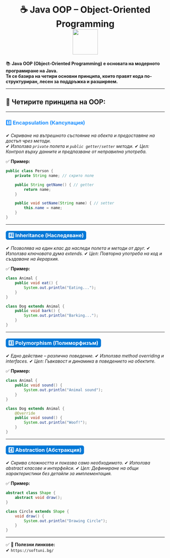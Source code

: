 <h1 align="center">
  ☕ Java OOP – Object-Oriented Programming  
  <br>
  <img src="https://media.giphy.com/media/du3J3cXyzhj75IOgvA/giphy.gif" width="80">
</h1>

📚 **Java OOP (Object-Oriented Programming) е основата на модерното програмиране на Java.  
Тя се базира на четири основни принципа, които правят кода по-структуриран, лесен за поддръжка и разширяем.**  

---

## 🔑 Четирите принципа на OOP:

---

### <span style="color:#1E90FF; font-weight:bold;">1️⃣ Encapsulation (Капсулация)</span>

✔ *Скриване на вътрешното състояние на обекта и предоставяне на достъп чрез методи.*  
✔ *Използва `private` полета и `public getter/setter` методи.* 
✔ *Цел: Контрол върху данните и предпазване от неправилна употреба.* 

✅ **Пример:**
```java
public class Person {
    private String name; // скрито поле

    public String getName() { // getter
        return name;
    }

    public void setName(String name) { // setter
        this.name = name;
    }
}

```
---

### <span style="background:#0078d7; color:white; padding:4px 8px; border-radius:6px;"> 2️⃣ Inheritance (Наследяване)</span>

  ✔ *Позволява на един клас да наследи полета и методи от друг.*
  ✔ *Използва ключовата дума extends.*
  ✔ *Цел: Повторна употреба на код и създаване на йерархия.*

✅ **Пример:**
```java
class Animal {
    public void eat() {
        System.out.println("Eating...");
    }
}

class Dog extends Animal {
    public void bark() {
        System.out.println("Barking...");
    }
}
```
---

### <span style="background:#0078d7; color:white; padding:4px 8px; border-radius:6px;"> 3️⃣ Polymorphism (Полиморфизъм)</span>  

  ✔ *Едно действие – различно поведение.*
  ✔ *Използва method overriding и interfaces.*
  ✔ *Цел: Гъвкавост и динамика в поведението на обектите.*

✅ **Пример:**
```java
class Animal {
    public void sound() {
        System.out.println("Animal sound");
    }
}

class Dog extends Animal {
    @Override
    public void sound() {
        System.out.println("Woof!");
    }
}

```
---

### <span style="background:#0078d7; color:white; padding:4px 8px; border-radius:6px;"> 4️⃣ Abstraction (Абстракция)</span>  

  ✔ *Скрива сложността и показва само необходимото.*
  ✔ *Използва abstract класове и интерфейси.*
  ✔ *Цел: Дефиниране на общи характеристики без детайли за имплементация.*

✅ **Пример:**
```java
abstract class Shape {
    abstract void draw();
}

class Circle extends Shape {
    void draw() {
        System.out.println("Drawing Circle");
    }
}
```
---

✅ 🔗 **Полезни линкове:**  
  ✔ `https://softuni.bg/`
